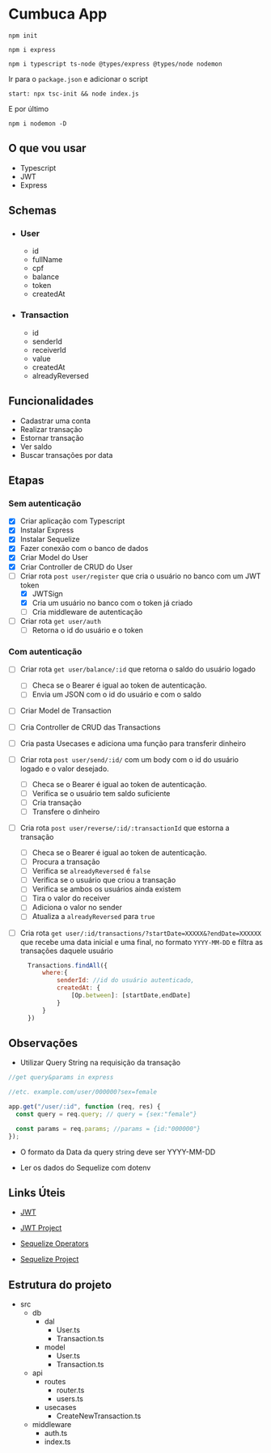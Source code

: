 # Cumbuca App

```
npm init

npm i express

npm i typescript ts-node @types/express @types/node nodemon
```

Ir para o `package.json` e adicionar o script

```
start: npx tsc-init && node index.js
```

E por último

```
npm i nodemon -D
```

## O que vou usar

- Typescript
- JWT
- Express

## Schemas

- ### User

  - id
  - fullName
  - cpf
  - balance
  - token
  - createdAt

- ### Transaction
  - id
  - senderId
  - receiverId
  - value
  - createdAt
  - alreadyReversed

## Funcionalidades

- Cadastrar uma conta
- Realizar transação
- Estornar transação
- Ver saldo
- Buscar transações por data

## Etapas

### Sem autenticação

- [x] Criar aplicação com Typescript
- [x] Instalar Express
- [x] Instalar Sequelize
- [x] Fazer conexão com o banco de dados
- [x] Criar Model do User
- [x] Criar Controller de CRUD do User
- [ ] Criar rota `post user/register` que cria o usuário no banco com um JWT token
  - [x] JWTSign
  - [x] Cria um usuário no banco com o token já criado
  - [ ] Cria middleware de autenticação
- [ ] Criar rota `get user/auth`
  - [ ] Retorna o id do usuário e o token

### Com autenticação

- [ ] Criar rota `get user/balance/:id` que retorna o saldo do usuário logado
  - [ ] Checa se o Bearer é igual ao token de autenticação.
  - [ ] Envia um JSON com o id do usuário e com o saldo
- [ ] Criar Model de Transaction
- [ ] Cria Controller de CRUD das Transactions
- [ ] Cria pasta Usecases e adiciona uma função para transferir dinheiro
- [ ] Criar rota `post user/send/:id/` com um body com o id do usuário logado e o valor desejado.
  - [ ] Checa se o Bearer é igual ao token de autenticação.
  - [ ] Verifica se o usuário tem saldo suficiente
  - [ ] Cria transação
  - [ ] Transfere o dinheiro
- [ ] Cria rota `post user/reverse/:id/:transactionId` que estorna a transação
  - [ ] Checa se o Bearer é igual ao token de autenticação.
  - [ ] Procura a transação
  - [ ] Verifica se `alreadyReversed` é `false`
  - [ ] Verifica se o usuário que criou a transação
  - [ ] Verifica se ambos os usuários ainda existem
  - [ ] Tira o valor do receiver
  - [ ] Adiciona o valor no sender
  - [ ] Atualiza a `alreadyReversed` para `true`
- [ ] Cria rota `get user/:id/transactions/?startDate=XXXXX&?endDate=XXXXXX` que recebe uma data inicial e uma final, no formato `YYYY-MM-DD` e filtra as transações daquele usuário

  ```js
    Transactions.findAll({
        where:{
            senderId: //id do usuário autenticado,
            createdAt: {
                [Op.between]: [startDate,endDate]
            }
        }
    })

  ```

## Observações

- Utilizar Query String na requisição da transação

```js
//get query&params in express

//etc. example.com/user/000000?sex=female

app.get("/user/:id", function (req, res) {
  const query = req.query; // query = {sex:"female"}

  const params = req.params; //params = {id:"000000"}
});
```

- O formato da Data da query string deve ser YYYY-MM-DD

- Ler os dados do Sequelize com dotenv

## Links Úteis

- [JWT](https://www.section.io/engineering-education/how-to-build-authentication-api-with-jwt-token-in-nodejs/)

- [JWT Project](https://github.com/Olanetsoft/jwt-project)

- [Sequelize Operators](https://sequelize.org/docs/v6/core-concepts/model-querying-basics/)

- [Sequelize Project](https://github.com/ibywaks/cookbook)

## Estrutura do projeto

- src
  - db
    - dal
      - User.ts
      - Transaction.ts
    - model
      - User.ts
      - Transaction.ts
  - api
    - routes
      - router.ts
      - users.ts
    - usecases
      - CreateNewTransaction.ts
  - middleware
    - auth.ts
    - index.ts
